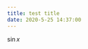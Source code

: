 ```yaml
---
title: test title
date: 2020-5-25 14:37:00
---
```


<script type="text/javascript" src="mathjax/config.js" defer></script>
<script id="Mathjax-script" type="text/javascript" defer src="mathjax/tex-svg-full.js" ></script>

$\sin x$